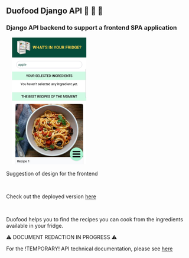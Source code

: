 ## Duofood Django API 🍕 🍗 🍝           

### Django API backend to support a frontend SPA application

&nbsp;
&nbsp;
<img src="https://raw.githubusercontent.com/roldel/duofood-django-API/main/frontend.jpeg" width="40%">

Suggestion of design for the frontend

&nbsp;

Check out the deployed version [here](https://duofood.eu.pythonanywhere.com/)

&nbsp;
&nbsp;

Duofood helps you to find the recipes you can cook from the ingredients available in your fridge.


⚠️ DOCUMENT REDACTION IN PROGRESS ⚠️

For the !TEMPORARY! API technical documentation, please see [here](https://duofood.eu.pythonanywhere.com/techdoc)




